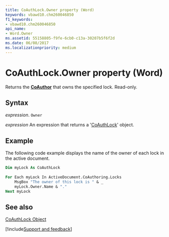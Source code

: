 ```yaml
---
title: CoAuthLock.Owner property (Word)
keywords: vbawd10.chm260046850
f1_keywords:
- vbawd10.chm260046850
api_name:
- Word.Owner
ms.assetid: 55158805-f9fe-6cb0-c13a-30207b5f6f2d
ms.date: 06/08/2017
ms.localizationpriority: medium
---
```



# CoAuthLock.Owner property (Word)

Returns the **[CoAuthor](Word.CoAuthor.md)** that owns the specified lock. Read-only.


## Syntax

_expression_. `Owner`

 _expression_ An expression that returns a '[CoAuthLock](Word.CoAuthLock.md)' object.


## Example

The following code example displays the name of the owner of each lock in the active document.


```vb
Dim myLock As CoAuthLock 
 
For Each myLock In ActiveDocument.CoAuthoring.Locks 
    MsgBox "The owner of this lock is " & _ 
    myLock.Owner.Name & "." 
Next myLock
```


## See also


[CoAuthLock Object](Word.CoAuthLock.md)

[!include[Support and feedback](~/includes/feedback-boilerplate.md)]